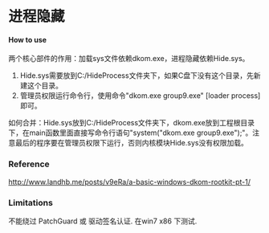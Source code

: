 # 进程隐藏

#### How to use

两个核心部件的作用：加载sys文件依赖dkom.exe，进程隐藏依赖Hide.sys。

1. Hide.sys需要放到C:/HideProcess文件夹下，如果C盘下没有这个目录，先新建这个目录。
2. 管理员权限运行命令行，使用命令"dkom.exe group9.exe" [loader process] 即可。

如何合并：Hide.sys放到C:/HideProcess文件夹下，dkom.exe放到工程根目录下，在main函数里面直接写命令行语句"system("dkom.exe group9.exe");"。注意最后的程序要在管理员权限下运行，否则内核模块Hide.sys没有权限加载。

### Reference

http://www.landhb.me/posts/v9eRa/a-basic-windows-dkom-rootkit-pt-1/

### Limitations

不能绕过 PatchGuard 或 驱动签名认证.
在win7 x86 下测试.


